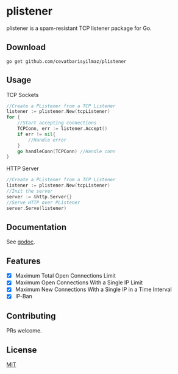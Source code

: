 # plistener

plistener is a spam-resistant TCP listener package for Go.

## Download

```
go get github.com/cevatbarisyilmaz/plistener
```

## Usage

TCP Sockets
```go
//Create a PListener from a TCP Listener
listener := plistener.New(tcpListener)
for {
	//Start accepting connections
	TCPConn, err := listener.Accept()
	if err != nil{
		//Handle error
	}
	go handleConn(TCPConn) //Handle conn
}
```

HTTP Server
```go
//Create a PListener from a TCP Listener
listener := plistener.New(tcpListener)
//Init the server
server := &http.Server{}
//Serve HTTP over PListener
server.Serve(listener)
```

## Documentation

See [godoc](https://godoc.org/github.com/cevatbarisyilmaz/plistener).

## Features

- [x] Maximum Total Open Connections Limit
- [x] Maximum Open Connections With a Single IP Limit
- [x] Maximum New Connections With a Single IP in a Time Interval
- [x] IP-Ban

## Contributing

PRs welcome.

## License

[MIT](https://github.com/cevatbarisyilmaz/plistener/blob/master/LICENSE)
